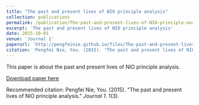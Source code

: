 ```yaml
---
title: "The past and present lives of NIO principle analysis"
collection: publications
permalink: /publication/The-past-and-present-lives-of-NIO-principle-analysis
excerpt: 'The past and present lives of NIO principle analysis'
date: 2015-10-01
venue: 'Journal 1'
paperurl: 'http://pengfeinie.github.io/files/The-past-and-present-lives-of-NIO-principle-analysis.pdf'
citation: 'Pengfei Nie, You. (2015). "The past and present lives of NIO principle analysis." <i>Journal 1</i>. 1(3).'
---
```

This paper is about the past and present lives of NIO principle analysis.


[Download paper here](http://pengfeinie.github.io/files/The-past-and-present-lives-of-NIO-principle-analysis.pdf)

Recommended citation: Pengfei Nie, You. (2015). "The past and present lives of NIO principle analysis." <i>Journal 1</i>. 1(3).